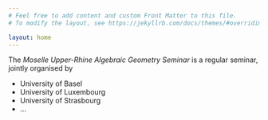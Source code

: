 ```yaml
---
# Feel free to add content and custom Front Matter to this file.
# To modify the layout, see https://jekyllrb.com/docs/themes/#overriding-theme-defaults

layout: home
---
```


The *Moselle Upper-Rhine Algebraic Geometry Seminar*
is a regular seminar,
jointly organised by
* University of Basel
* University of Luxembourg
* University of Strasbourg
* ...
